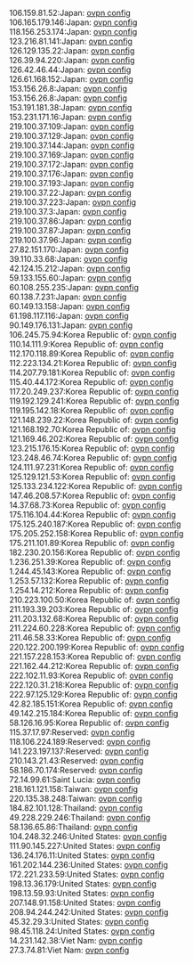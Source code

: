 106.159.81.52:Japan: [ovpn config](vpn/106_159_81_52.ovpn)  
106.165.179.146:Japan: [ovpn config](vpn/106_165_179_146.ovpn)  
118.156.253.174:Japan: [ovpn config](vpn/118_156_253_174.ovpn)  
123.216.81.141:Japan: [ovpn config](vpn/123_216_81_141.ovpn)  
126.129.135.22:Japan: [ovpn config](vpn/126_129_135_22.ovpn)  
126.39.94.220:Japan: [ovpn config](vpn/126_39_94_220.ovpn)  
126.42.46.44:Japan: [ovpn config](vpn/126_42_46_44.ovpn)  
126.61.168.152:Japan: [ovpn config](vpn/126_61_168_152.ovpn)  
153.156.26.8:Japan: [ovpn config](vpn/153_156_26_8.ovpn)  
153.156.26.8:Japan: [ovpn config](vpn/153_156_26_8.ovpn)  
153.191.181.38:Japan: [ovpn config](vpn/153_191_181_38.ovpn)  
153.231.171.16:Japan: [ovpn config](vpn/153_231_171_16.ovpn)  
219.100.37.109:Japan: [ovpn config](vpn/219_100_37_109.ovpn)  
219.100.37.129:Japan: [ovpn config](vpn/219_100_37_129.ovpn)  
219.100.37.144:Japan: [ovpn config](vpn/219_100_37_144.ovpn)  
219.100.37.169:Japan: [ovpn config](vpn/219_100_37_169.ovpn)  
219.100.37.172:Japan: [ovpn config](vpn/219_100_37_172.ovpn)  
219.100.37.176:Japan: [ovpn config](vpn/219_100_37_176.ovpn)  
219.100.37.193:Japan: [ovpn config](vpn/219_100_37_193.ovpn)  
219.100.37.22:Japan: [ovpn config](vpn/219_100_37_22.ovpn)  
219.100.37.223:Japan: [ovpn config](vpn/219_100_37_223.ovpn)  
219.100.37.3:Japan: [ovpn config](vpn/219_100_37_3.ovpn)  
219.100.37.86:Japan: [ovpn config](vpn/219_100_37_86.ovpn)  
219.100.37.87:Japan: [ovpn config](vpn/219_100_37_87.ovpn)  
219.100.37.96:Japan: [ovpn config](vpn/219_100_37_96.ovpn)  
27.82.151.170:Japan: [ovpn config](vpn/27_82_151_170.ovpn)  
39.110.33.68:Japan: [ovpn config](vpn/39_110_33_68.ovpn)  
42.124.15.212:Japan: [ovpn config](vpn/42_124_15_212.ovpn)  
59.133.155.60:Japan: [ovpn config](vpn/59_133_155_60.ovpn)  
60.108.255.235:Japan: [ovpn config](vpn/60_108_255_235.ovpn)  
60.138.7.231:Japan: [ovpn config](vpn/60_138_7_231.ovpn)  
60.149.13.158:Japan: [ovpn config](vpn/60_149_13_158.ovpn)  
61.198.117.116:Japan: [ovpn config](vpn/61_198_117_116.ovpn)  
90.149.176.131:Japan: [ovpn config](vpn/90_149_176_131.ovpn)  
106.245.75.94:Korea Republic of: [ovpn config](vpn/106_245_75_94.ovpn)  
110.14.111.9:Korea Republic of: [ovpn config](vpn/110_14_111_9.ovpn)  
112.170.118.89:Korea Republic of: [ovpn config](vpn/112_170_118_89.ovpn)  
112.223.134.21:Korea Republic of: [ovpn config](vpn/112_223_134_21.ovpn)  
114.207.79.181:Korea Republic of: [ovpn config](vpn/114_207_79_181.ovpn)  
115.40.44.172:Korea Republic of: [ovpn config](vpn/115_40_44_172.ovpn)  
117.20.249.237:Korea Republic of: [ovpn config](vpn/117_20_249_237.ovpn)  
119.192.129.241:Korea Republic of: [ovpn config](vpn/119_192_129_241.ovpn)  
119.195.142.18:Korea Republic of: [ovpn config](vpn/119_195_142_18.ovpn)  
121.148.239.22:Korea Republic of: [ovpn config](vpn/121_148_239_22.ovpn)  
121.168.192.70:Korea Republic of: [ovpn config](vpn/121_168_192_70.ovpn)  
121.169.46.202:Korea Republic of: [ovpn config](vpn/121_169_46_202.ovpn)  
123.215.176.15:Korea Republic of: [ovpn config](vpn/123_215_176_15.ovpn)  
123.248.46.74:Korea Republic of: [ovpn config](vpn/123_248_46_74.ovpn)  
124.111.97.231:Korea Republic of: [ovpn config](vpn/124_111_97_231.ovpn)  
125.129.121.53:Korea Republic of: [ovpn config](vpn/125_129_121_53.ovpn)  
125.133.234.122:Korea Republic of: [ovpn config](vpn/125_133_234_122.ovpn)  
147.46.208.57:Korea Republic of: [ovpn config](vpn/147_46_208_57.ovpn)  
14.37.68.73:Korea Republic of: [ovpn config](vpn/14_37_68_73.ovpn)  
175.116.104.44:Korea Republic of: [ovpn config](vpn/175_116_104_44.ovpn)  
175.125.240.187:Korea Republic of: [ovpn config](vpn/175_125_240_187.ovpn)  
175.205.252.158:Korea Republic of: [ovpn config](vpn/175_205_252_158.ovpn)  
175.211.101.89:Korea Republic of: [ovpn config](vpn/175_211_101_89.ovpn)  
182.230.20.156:Korea Republic of: [ovpn config](vpn/182_230_20_156.ovpn)  
1.236.251.39:Korea Republic of: [ovpn config](vpn/1_236_251_39.ovpn)  
1.244.45.143:Korea Republic of: [ovpn config](vpn/1_244_45_143.ovpn)  
1.253.57.132:Korea Republic of: [ovpn config](vpn/1_253_57_132.ovpn)  
1.254.14.212:Korea Republic of: [ovpn config](vpn/1_254_14_212.ovpn)  
210.223.100.50:Korea Republic of: [ovpn config](vpn/210_223_100_50.ovpn)  
211.193.39.203:Korea Republic of: [ovpn config](vpn/211_193_39_203.ovpn)  
211.203.132.68:Korea Republic of: [ovpn config](vpn/211_203_132_68.ovpn)  
211.224.60.228:Korea Republic of: [ovpn config](vpn/211_224_60_228.ovpn)  
211.46.58.33:Korea Republic of: [ovpn config](vpn/211_46_58_33.ovpn)  
220.122.200.199:Korea Republic of: [ovpn config](vpn/220_122_200_199.ovpn)  
221.157.228.153:Korea Republic of: [ovpn config](vpn/221_157_228_153.ovpn)  
221.162.44.212:Korea Republic of: [ovpn config](vpn/221_162_44_212.ovpn)  
222.102.11.93:Korea Republic of: [ovpn config](vpn/222_102_11_93.ovpn)  
222.120.31.218:Korea Republic of: [ovpn config](vpn/222_120_31_218.ovpn)  
222.97.125.129:Korea Republic of: [ovpn config](vpn/222_97_125_129.ovpn)  
42.82.185.151:Korea Republic of: [ovpn config](vpn/42_82_185_151.ovpn)  
49.142.215.184:Korea Republic of: [ovpn config](vpn/49_142_215_184.ovpn)  
58.126.16.95:Korea Republic of: [ovpn config](vpn/58_126_16_95.ovpn)  
115.37.17.97:Reserved: [ovpn config](vpn/115_37_17_97.ovpn)  
118.106.224.189:Reserved: [ovpn config](vpn/118_106_224_189.ovpn)  
141.223.197.137:Reserved: [ovpn config](vpn/141_223_197_137.ovpn)  
210.143.21.43:Reserved: [ovpn config](vpn/210_143_21_43.ovpn)  
58.186.70.174:Reserved: [ovpn config](vpn/58_186_70_174.ovpn)  
72.14.99.61:Saint Lucia: [ovpn config](vpn/72_14_99_61.ovpn)  
218.161.121.158:Taiwan: [ovpn config](vpn/218_161_121_158.ovpn)  
220.135.38.248:Taiwan: [ovpn config](vpn/220_135_38_248.ovpn)  
184.82.101.128:Thailand: [ovpn config](vpn/184_82_101_128.ovpn)  
49.228.229.246:Thailand: [ovpn config](vpn/49_228_229_246.ovpn)  
58.136.65.86:Thailand: [ovpn config](vpn/58_136_65_86.ovpn)  
104.248.32.246:United States: [ovpn config](vpn/104_248_32_246.ovpn)  
111.90.145.227:United States: [ovpn config](vpn/111_90_145_227.ovpn)  
136.24.176.11:United States: [ovpn config](vpn/136_24_176_11.ovpn)  
161.202.144.236:United States: [ovpn config](vpn/161_202_144_236.ovpn)  
172.221.233.59:United States: [ovpn config](vpn/172_221_233_59.ovpn)  
198.13.36.179:United States: [ovpn config](vpn/198_13_36_179.ovpn)  
198.13.59.93:United States: [ovpn config](vpn/198_13_59_93.ovpn)  
207.148.91.158:United States: [ovpn config](vpn/207_148_91_158.ovpn)  
208.94.244.242:United States: [ovpn config](vpn/208_94_244_242.ovpn)  
45.32.29.3:United States: [ovpn config](vpn/45_32_29_3.ovpn)  
98.45.118.24:United States: [ovpn config](vpn/98_45_118_24.ovpn)  
14.231.142.38:Viet Nam: [ovpn config](vpn/14_231_142_38.ovpn)  
27.3.74.81:Viet Nam: [ovpn config](vpn/27_3_74_81.ovpn)  
